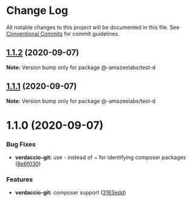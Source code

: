 # Change Log

All notable changes to this project will be documented in this file.
See [Conventional Commits](https://conventionalcommits.org) for commit guidelines.

## [1.1.2](https://github.com/AmazeeLabs/silverback-mono/compare/@-amazeelabs/test-d@1.1.1...@-amazeelabs/test-d@1.1.2) (2020-09-07)

**Note:** Version bump only for package @-amazeelabs/test-d





## [1.1.1](https://github.com/AmazeeLabs/silverback-mono/compare/@-amazeelabs/test-d@1.1.0...@-amazeelabs/test-d@1.1.1) (2020-09-07)

**Note:** Version bump only for package @-amazeelabs/test-d





# 1.1.0 (2020-09-07)


### Bug Fixes

* **verdaccio-git:** use - instead of ~ for identifying composer packages ([8e6f030](https://github.com/AmazeeLabs/silverback-mono/commit/8e6f0307a5dca7c97f9ad65135143d7fcb71f8d7))


### Features

* **verdaccio-git:** composer support ([3163edd](https://github.com/AmazeeLabs/silverback-mono/commit/3163eddb925f24b7786b37d735106a0b8fd32b2f))
